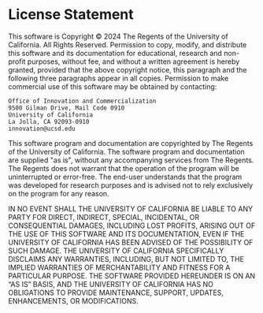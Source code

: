 # License Statement

This software is Copyright © 2024 The Regents of the University of California.
All Rights Reserved. Permission to copy, modify, and distribute this software
and its documentation for educational, research and non-profit purposes,
without fee, and without a written agreement is hereby granted, provided that
the above copyright notice, this paragraph and the following three paragraphs
appear in all copies. Permission to make commercial use of this software may
be obtained by contacting:

    Office of Innovation and Commercialization
    9500 Gilman Drive, Mail Code 0910
    University of California
    La Jolla, CA 92093-0910
    innovation@ucsd.edu

This software program and documentation are copyrighted by The Regents of the
University of California. The software program and documentation are supplied
"as is", without any accompanying services from The Regents. The Regents does
not warrant that the operation of the program will be uninterrupted or
error-free. The end-user understands that the program was developed for
research purposes and is advised not to rely exclusively on the program for
any reason.

IN NO EVENT SHALL THE UNIVERSITY OF CALIFORNIA BE LIABLE TO ANY PARTY FOR
DIRECT, INDIRECT, SPECIAL, INCIDENTAL, OR CONSEQUENTIAL DAMAGES, INCLUDING
LOST PROFITS, ARISING OUT OF THE USE OF THIS SOFTWARE AND ITS DOCUMENTATION,
EVEN IF THE UNIVERSITY OF CALIFORNIA HAS BEEN ADVISED OF THE POSSIBILITY OF
SUCH DAMAGE. THE UNIVERSITY OF CALIFORNIA SPECIFICALLY DISCLAIMS ANY
WARRANTIES, INCLUDING, BUT NOT LIMITED TO, THE IMPLIED WARRANTIES OF
MERCHANTABILITY AND FITNESS FOR A PARTICULAR PURPOSE. THE SOFTWARE PROVIDED
HEREUNDER IS ON AN “AS IS” BASIS, AND THE UNIVERSITY OF CALIFORNIA HAS NO
OBLIGATIONS TO PROVIDE MAINTENANCE, SUPPORT, UPDATES, ENHANCEMENTS, OR
MODIFICATIONS.
